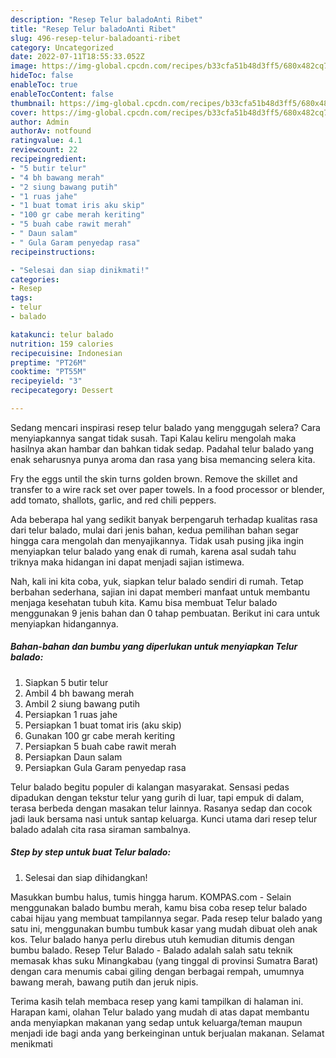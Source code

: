 ```yaml
---
description: "Resep Telur baladoAnti Ribet"
title: "Resep Telur baladoAnti Ribet"
slug: 496-resep-telur-baladoanti-ribet
category: Uncategorized
date: 2022-07-11T18:55:33.052Z
image: https://img-global.cpcdn.com/recipes/b33cfa51b48d3ff5/680x482cq70/telur-balado-foto-resep-utama.jpg
hideToc: false
enableToc: true
enableTocContent: false
thumbnail: https://img-global.cpcdn.com/recipes/b33cfa51b48d3ff5/680x482cq70/telur-balado-foto-resep-utama.jpg
cover: https://img-global.cpcdn.com/recipes/b33cfa51b48d3ff5/680x482cq70/telur-balado-foto-resep-utama.jpg
author: Admin
authorAv: notfound
ratingvalue: 4.1
reviewcount: 22
recipeingredient:
- "5 butir telur"
- "4 bh bawang merah"
- "2 siung bawang putih"
- "1 ruas jahe"
- "1 buat tomat iris aku skip"
- "100 gr cabe merah keriting"
- "5 buah cabe rawit merah"
- " Daun salam"
- " Gula Garam penyedap rasa"
recipeinstructions:

- "Selesai dan siap dinikmati!"
categories:
- Resep
tags:
- telur
- balado

katakunci: telur balado 
nutrition: 159 calories
recipecuisine: Indonesian
preptime: "PT26M"
cooktime: "PT55M"
recipeyield: "3"
recipecategory: Dessert

---
```



Sedang mencari inspirasi resep telur balado yang menggugah selera? Cara menyiapkannya sangat tidak susah. Tapi Kalau keliru mengolah maka hasilnya akan hambar dan bahkan tidak sedap. Padahal telur balado yang enak seharusnya punya aroma dan rasa yang bisa memancing selera kita.


Fry the eggs until the skin turns golden brown. Remove the skillet and transfer to a wire rack set over paper towels. In a food processor or blender, add tomato, shallots, garlic, and red chili peppers.

Ada beberapa hal yang sedikit banyak berpengaruh terhadap kualitas rasa dari telur balado, mulai dari jenis bahan, kedua pemilihan bahan segar hingga cara mengolah dan menyajikannya. Tidak usah pusing jika ingin menyiapkan telur balado yang enak di rumah, karena asal sudah tahu triknya maka hidangan ini dapat menjadi sajian istimewa.


Nah, kali ini kita coba, yuk, siapkan telur balado sendiri di rumah. Tetap berbahan sederhana, sajian ini dapat memberi manfaat untuk membantu menjaga kesehatan tubuh kita. Kamu bisa membuat Telur balado menggunakan 9 jenis bahan dan 0 tahap pembuatan. Berikut ini cara untuk menyiapkan hidangannya.

<!--inarticleads1-->

##### Bahan-bahan dan bumbu yang diperlukan untuk menyiapkan Telur balado:

1. Siapkan 5 butir telur
1. Ambil 4 bh bawang merah
1. Ambil 2 siung bawang putih
1. Persiapkan 1 ruas jahe
1. Persiapkan 1 buat tomat iris (aku skip)
1. Gunakan 100 gr cabe merah keriting
1. Persiapkan 5 buah cabe rawit merah
1. Persiapkan  Daun salam
1. Persiapkan  Gula Garam penyedap rasa


Telur balado begitu populer di kalangan masyarakat. Sensasi pedas dipadukan dengan tekstur telur yang gurih di luar, tapi empuk di dalam, terasa berbeda dengan masakan telur lainnya. Rasanya sedap dan cocok jadi lauk bersama nasi untuk santap keluarga. Kunci utama dari resep telur balado adalah cita rasa siraman sambalnya. 

<!--inarticleads2-->

##### Step by step untuk buat Telur balado:


1. Selesai dan siap dihidangkan!

Masukkan bumbu halus, tumis hingga harum. KOMPAS.com - Selain menggunakan balado bumbu merah, kamu bisa coba resep telur balado cabai hijau yang membuat tampilannya segar. Pada resep telur balado yang satu ini, menggunakan bumbu tumbuk kasar yang mudah dibuat oleh anak kos. Telur balado hanya perlu direbus utuh kemudian ditumis dengan bumbu balado. Resep Telur Balado - Balado adalah salah satu teknik memasak khas suku Minangkabau (yang tinggal di provinsi Sumatra Barat) dengan cara menumis cabai giling dengan berbagai rempah, umumnya bawang merah, bawang putih dan jeruk nipis. 

Terima kasih telah membaca resep yang kami tampilkan di halaman ini. Harapan kami, olahan Telur balado yang mudah di atas dapat membantu anda menyiapkan makanan yang sedap untuk keluarga/teman maupun menjadi ide bagi anda yang berkeinginan untuk berjualan makanan. Selamat menikmati
